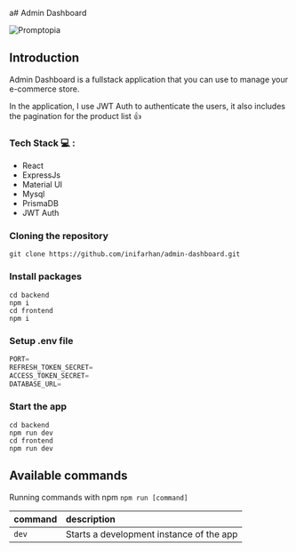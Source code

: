 a# Admin Dashboard

![Promptopia](https://i.postimg.cc/pxq0Bg0T/Admin-dashboard.png)

## Introduction
Admin Dashboard is a fullstack application that you can use to manage your e-commerce store.

In the application, I use JWT Auth to authenticate the users, it also includes the pagination for the product list 👍

### Tech Stack 💻 :
- React
- ExpressJs
- Material UI
- Mysql
- PrismaDB
- JWT Auth

### Cloning the repository

```shell
git clone https://github.com/inifarhan/admin-dashboard.git
```

### Install packages

```shell
cd backend
npm i
cd frontend
npm i
```

### Setup .env file


```js
PORT=
REFRESH_TOKEN_SECRET=
ACCESS_TOKEN_SECRET=
DATABASE_URL=
```

### Start the app

```shell
cd backend
npm run dev
cd frontend
npm run dev
```

## Available commands

Running commands with npm `npm run [command]`

| command         | description                              |
| :-------------- | :--------------------------------------- |
| `dev`           | Starts a development instance of the app |
